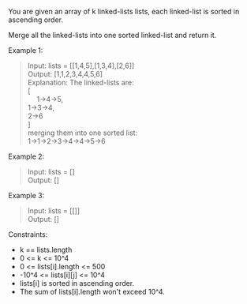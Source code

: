 You are given an array of k linked-lists lists, each linked-list is sorted in ascending order.

Merge all the linked-lists into one sorted linked-list and return it.

Example 1:
>Input: lists = [[1,4,5],[1,3,4],[2,6]]  
Output: [1,1,2,3,4,4,5,6]  
Explanation: The linked-lists are:  
[  
&emsp; 1->4->5,  
   1->3->4,  
   2->6  
]  
merging them into one sorted list:  
1->1->2->3->4->4->5->6

Example 2:
>Input: lists = []  
Output: []

Example 3:
>Input: lists = [[]]  
Output: []
 
Constraints:
- k == lists.length
- 0 <= k <= 10^4
- 0 <= lists[i].length <= 500
- -10^4 <= lists[i][j] <= 10^4
- lists[i] is sorted in ascending order.
- The sum of lists[i].length won't exceed 10^4.
